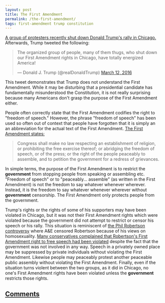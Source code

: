 ```yaml
---
layout: post
title: The First Amendment
permalink: /the-first-amendment/
tags: first-amendment trump constitution
---
```


[A group of protesters recently shut down Donald Trump's rally in
Chicago.](http://www.nbcnews.com/politics/2016-election/how-bernie-sanders-supporters-shut-down-donald-trump-s-rally-n537191)
Afterwards, Trump tweeted the following:
<blockquote class="twitter-tweet" data-lang="en"><p lang="en" dir="ltr">The
organized group of people, many of them thugs, who shut down our First
Amendment rights in Chicago, have totally energized America!</p>&mdash; Donald
J. Trump (@realDonaldTrump) <a
href="https://twitter.com/realDonaldTrump/status/708619775153475584">March 12,
2016</a></blockquote>
<script async src="//platform.twitter.com/widgets.js" charset="utf-8"></script>

This tweet demonstrates that Trump does not understand the First Amendment.
While it may be disturbing that a presidential candidate has fundamentally
misunderstood the Constitution, it is not really surprising because many
Americans don't grasp the purpose of the First Amendment either.

People often correctly state that the First Amendment codifies the right to
"freedom of speech." However, the phrase "freedom of speech" has been used so
often out of context that people have forgotten that it is simply an an
abbreviation for the actual text of the First Amendment. [The First Amendment
states:](https://www.law.cornell.edu/constitution/first_amendment)

> Congress shall make no law respecting an establishment of religion, or
prohibiting the free exercise thereof; or abridging the freedom of speech, or
of the press; or the right of the people peaceably to assemble, and to petition
the government for a redress of grievances.

In simple terms, the purpose of the First Amendment is to restrict the
**government** from stopping people from speaking or assembling etc. "Freedom
of speech" or to "peaceably... assemble" (as written in the First Amendment) is
not the freedom to say whatever whenever wherever. Instead, it is the freedom
to say whatever whenever wherever without **government** censorship. The First
Amendment only protects people from the government. 

Trump's rights or the rights of some of his supporters may have been violated
in Chicago, but it was not their First Amendment rights which were violated
because the government did not attempt to restrict or censor his speech or his
rally. This situation is reminiscent of [the Phil Robertson
controversy](http://www.ew.com/article/2014/05/23/duck-dynasty-phil-robertson-antigay-sermon-video)
where A&E censored Robertson because of his views on homosexuality. [Many
conservatives complained that Robertson's First Amendment right to free speech
had been
violated](http://www.msnbc.com/morning-joe/duck-dynasty-anti-gay-republican-defense)
despite the fact that the government was not involved in any way. Speech in a
privately owned place may be suppressed by private individuals without
violating the First Amendment. Likewise people may peaceably protest another
peaceable public assembly without violating the First Amendment. Finally, even
if the situation turns violent between the two groups, as it did in Chicago, no
one's First Amendment rights have been violated unless the **government**
restricts those rights.

## [Comments](https://github.com/stiemannkj1/stiemannkj1.github.io/issues/4)
